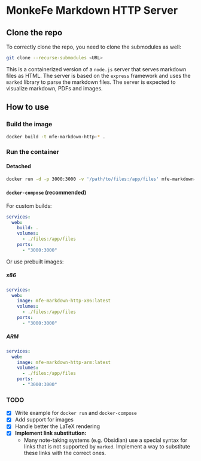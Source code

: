 # MonkeFe Markdown HTTP Server
## Clone the repo
To correctly clone the repo, you need to clone the submodules as well:
```bash
git clone --recurse-submodules <URL>
```
This is a containerized version of a `node.js` server that serves markdown files as HTML. The server is based on the `express` framework and uses the `marked` library to parse the markdown files. The server is expected to visualize markdown, PDFs and images.
## How to use
### Build the image
```bash
docker build -t mfe-markdown-http-* .
```
### Run the container
#### Detached 
```bash
docker run -d -p 3000:3000 -v '/path/to/files:/app/files' mfe-markdown-http-*
```
#### `docker-compose` (recommended)
For custom builds:
```yaml
services:
  web:
    build: . 
    volumes:
      - ./files:/app/files
    ports:
      - "3000:3000"
```
Or use prebuilt images:
##### x86
```yaml
services:
  web:
    image: mfe-markdown-http-x86:latest
    volumes:
      - ./files:/app/files
    ports:
      - "3000:3000"
```
##### ARM
```yaml
services:
  web:
    image: mfe-markdown-http-arm:latest
    volumes:
      - ./files:/app/files
    ports:
      - "3000:3000"
```
### TODO
- [x] Write example for `docker run` and `docker-compose`
- [x] Add support for images
- [x] Handle better the LaTeX rendering
- [x] **Implement link substitution:**
    - Many note-taking systems (e.g. Obsidian) use a special syntax for links that is not supported by `marked`. Implement a way to substitute these links with the correct ones.
